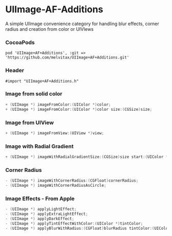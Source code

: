 UIImage-AF-Additions
=============================

A simple UIImage convenience category for handling blur effects, corner radius and creation from color or UIVIews

### CocoaPods
```
pod 'UIImage+AF+Additions', :git => 'https://github.com/melvitax/UIImage+AF+Additions.git'
```

### Header
```
#import "UIImage+AF+Additions.h"
```

### Image from solid color
```Objective-C
+ (UIImage *) imageFromColor:(UIColor *)color;
+ (UIImage *) imageFromColor:(UIColor *)color size:(CGSize)size;
```

### Image from UIView
```Objective-C
+ (UIImage *) imageFromView:(UIView *)view;
```

### Image with Radial Gradient
```Objective-C
+ (UIImage *) imageWithRadialGradientSize:(CGSize)size start:(UIColor *)start end:( UIColor *)end centre:(CGPoint)centre radius:(float)radius;
```

### Corner Radius
```Objective-C
- (UIImage *) imageWithCornerRadius:(CGFloat)cornerRadius;
- (UIImage *) imageWithCornerRadiusAsCircle;
```

### Image Effects - From Apple
```Objective-C
- (UIImage *) applyLightEffect;
- (UIImage *) applyExtraLightEffect;
- (UIImage *) applyDarkEffect;
- (UIImage *) applyTintEffectWithColor:(UIColor *)tintColor;
- (UIImage *) applyBlurWithRadius:(CGFloat)blurRadius tintColor:(UIColor *)tintColor saturationDeltaFactor:(CGFloat)saturationDeltaFactor maskImage:(UIImage *)maskImage;
```
